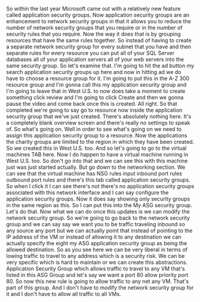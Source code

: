 So within the last year Microsoft came out with a relatively new feature called application security
groups.
Now application security groups are an enhancement to network security groups in that it allows you
to reduce the number of network security groups that you require or in the number of security rules
that you require.
Now the way it does that is by grouping resources that have the same rules together.
So instead of having to create a separate network security group for every subnet that you have and
then separate rules for every resource you can put all of your SQL Server databases all of your application
servers all of your web servers into the same security group.
So let's examine that.
I'm going to hit the ad button my search application security groups up here and now in hitting ad we
do have to choose a resource group for it.
I'm going to put this in the A-Z 300 resource group and I'm gonna call this my application security
group and I'm going to leave that in West U.S. to now does take a moment to create something click review
and I'm going to click Create and then we gonna pause the video and come back once this is created.
All right.
So that completed we're going to say go to resource now inside the application security group that we've
just created.
There's absolutely nothing here.
It's a completely blank overview screen and there's really no settings to speak of.
So what's going on.
Well in order to see what's going on we need to assign this application security group to a resource.
Now the applications the charity groups are limited to the region in which they have been created.
So we created this in West U.S. too.
And so let's going to go to the virtual machines TAB here.
Now I do happen to have a virtual machine running in West U.S. too.
So don't go into that and we can see this with this machine just was just started actually.
But go down to the networking section.
We can see that the virtual machine has NSG rules input inbound port rules outbound port rules and there's
this tab called application security groups.
So when I click it I can see there's not there's no application security groups associated with this
network interface and I can say configure the application security groups.
Now it does say showing only security groups in the same region as this.
So I can put this into the My ASG security group.
Let's do that.
Now what we can do once this updates is we can modify the network security group.
So we're going to go back to the network security group and we can say say we want you to be traffic
traveling inbound so any source any port but we can actually point that instead of pointing to the IP
address of the VM or instead of allowing it to any destination we can actually specify the eight my
ASG application security group as being the allowed destination.
So as you see here we can be very liberal in terms of lowing traffic to travel to any address which
is a security risk.
We can be very specific which is hard to maintain or we can create this abstractions.
Application Security Group which allows traffic to travel to any VM that's listed in this ASG Group
and let's say we want a port 80 allow priority port 80.
So now this new rule is going to allow traffic to any net any VM.
That's part of this group.
And I don't have to modify the network security group for it and I don't have to allow all traffic to
all VMs.
